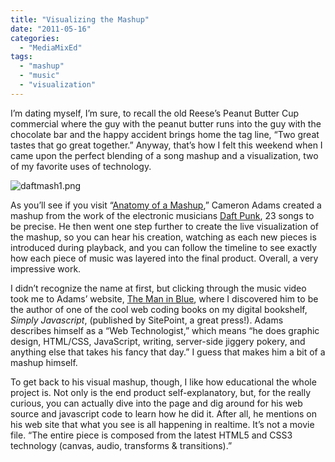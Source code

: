 ```yaml
---
title: "Visualizing the Mashup"
date: "2011-05-16"
categories: 
  - "MediaMixEd"
tags: 
  - "mashup"
  - "music"
  - "visualization"
---
```


I’m dating myself, I’m sure, to recall the old Reese’s Peanut Butter Cup commercial where the guy with the peanut butter runs into the guy with the chocolate bar and the happy accident brings home the tag line, “Two great tastes that go great together.” Anyway, that’s how I felt this weekend when I came upon the perfect blending of a song mashup and a visualization, two of my favorite uses of technology.

![daftmash1.png](images/daftmash1.png "Anatomy of a Mashup")

As you’ll see if you visit “[Anatomy of a Mashup](http://daftpunk.themaninblue.com/),” Cameron Adams created a mashup from the work of the electronic musicians [Daft Punk](http://daftpunk.com/ "Daft Punk's Web Site"), 23 songs to be precise. He then went one step further to create the live visualization of the mashup, so you can hear his creation, watching as each new pieces is introduced during playback, and you can follow the timeline to see exactly how each piece of music was layered into the final product. Overall, a very impressive work.

I didn’t recognize the name at first, but clicking through the music video took me to Adams’ website, [The Man in Blue](http://themaninblue.com/), where I discovered him to be the author of one of the cool web coding books on my digital bookshelf, _Simply Javascript_, (published by SitePoint, a great press!). Adams describes himself as a “Web Technologist,” which means “he does graphic design, HTML/CSS, JavaScript, writing, server-side jiggery pokery, and anything else that takes his fancy that day.” I guess that makes him a bit of a mashup himself.

To get back to his visual mashup, though, I like how educational the whole project is. Not only is the end product self-explanatory, but, for the really curious, you can actually dive into the page and dig around for his web source and javascript code to learn how he did it. After all, he mentions on his web site that what you see is all happening in realtime. It’s not a movie file. “The entire piece is composed from the latest HTML5 and CSS3 technology (canvas, audio, transforms & transitions).”
